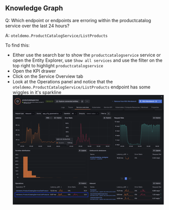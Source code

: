 ## Knowledge Graph
Q: Which endpoint or endpoints are erroring within the productcatalog service over the last 24 hours?

A: `oteldemo.ProductCatalogService/ListProducts`

To find this:
- Either use the search bar to show the `productcatalogservice` service or open the Entity Explorer, use `Show all services` and use the filter on the top right to highlight `productcatalogservice`
- Open the KPI drawer
- Click on the Service Overview tab
- Look at the Operations panel and notice that the `oteldemo.ProductCatalogService/ListProducts` endpoint has some wiggles in it's sparkline
![allentities](/images/breakout_2/2.4-knowledge-graph.png)

